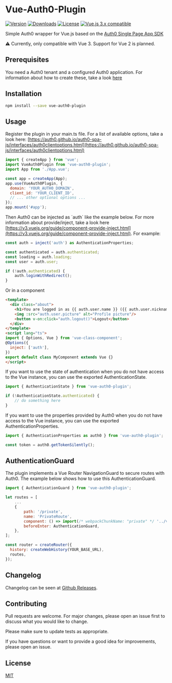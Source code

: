 # Vue-Auth0-Plugin

<a href="https://www.npmjs.com/package/vue-auth0-plugin"><img src="https://badgen.net/npm/v/vue-auth0-plugin" alt="Version"></a>
<a href="https://www.npmjs.com/package/vue-auth0-plugin"><img src="https://badgen.net/npm/dt/vue-auth0-plugin" alt="Downloads"></a>
<a href="https://www.npmjs.com/package/vue-auth0-plugin"><img src="https://badgen.net/npm/license/vue-auth0-plugin" alt="License"></a>
<a href="https://vuejs.org/"><img src="https://badgen.net/badge/Vue/3.x/green" alt="Vue.js 3.x compatible"></a>

Simple Auth0 wrapper for Vue.js based on the [Auth0 Single Page App SDK](https://auth0.com/docs/libraries/auth0-single-page-app-sdk)

:warning: Currently, only compatible with Vue 3. Support for Vue 2 is planned.

## Prerequisites

You need a Auth0 tenant and a configured Auth0 application. For information about how to create these, take a look [here](https://auth0.com/docs/get-started)

## Installation

```bash
npm install --save vue-auth0-plugin
```

## Usage

Register the plugin in your main.ts file. For a list of available options, take a look here: [https://auth0.github.io/auth0-spa-js/interfaces/auth0clientoptions.html](https://auth0.github.io/auth0-spa-js/interfaces/auth0clientoptions.html)

```js
import { createApp } from 'vue';
import VueAuth0Plugin from 'vue-auth0-plugin';
import App from './App.vue';

const app = createApp(App);
app.use(VueAuth0Plugin, {
  domain: 'YOUR_AUTH0_DOMAIN',
  client_id: 'YOUR_CLIENT_ID',
  // ... other optional options ...
});
app.mount('#app');
```

Then Auth0 can be injected as ´auth´ like the example below. For more information about provide/inject, take a look here [https://v3.vuejs.org/guide/component-provide-inject.html](https://v3.vuejs.org/guide/component-provide-inject.html). For example:

```js
const auth = inject('auth') as AuthenticationProperties;

const authenticated = auth.authenticated;
const loading = auth.loading;
const user = auth.user;

if (!auth.authenticated) {
    auth.loginWithRedirect();
}
```

Or in a component

```html
<template>
  <div class="about">
    <h1>You are logged in as {{ auth.user.name }} ({{ auth.user.nickname }})</h1>
    <img :src="auth.user.picture" alt="Profile picture"/>
    <button v-on:click="auth.logout()">Logout</button>
  </div>
</template>
<script lang="ts">
import { Options, Vue } from 'vue-class-component';
@Options({
  inject: ['auth'],
})
export default class MyComponent extends Vue {}
</script>

```

If you want to use the state of authentication when you do not have access to the Vue instance, you can use the exported AuthenticationState.

```js
import { AuthenticationState } from 'vue-auth0-plugin';

if (!AuthenticationState.authenticated) {
    // do something here
}
```

If you want to use the properties provided by Auth0 when you do not have access to the Vue instance, you can use the exported AuthenticationProperties.

```js
import { AuthenticationProperties as auth0 } from 'vue-auth0-plugin';

const token = auth0.getTokenSilently();
```

## AuthenticationGuard

The plugin implements a Vue Router NavigationGuard to secure routes with Auth0. The example below shows how to use this AuthenticationGuard.

```js
import { AuthenticationGuard } from 'vue-auth0-plugin';

let routes = [
    ...
    {
        path: '/private',
        name: 'PrivateRoute',
        component: () => import(/* webpackChunkName: "private" */ '../views/Private.vue'),
        beforeEnter: AuthenticationGuard,
    },
];

const router = createRouter({
  history: createWebHistory(YOUR_BASE_URL),
  routes,
});
```

## Changelog
Changelog can be seen at [Github Releases](https://github.com/jnt0r/vue-auth0-plugin/releases).

## Contributing
Pull requests are welcome. For major changes, please open an issue first to discuss what you would like to change.

Please make sure to update tests as appropriate.

If you have questions or want to provide a good idea for improvements, please open an issue.

## License
[MIT](https://choosealicense.com/licenses/mit/)
